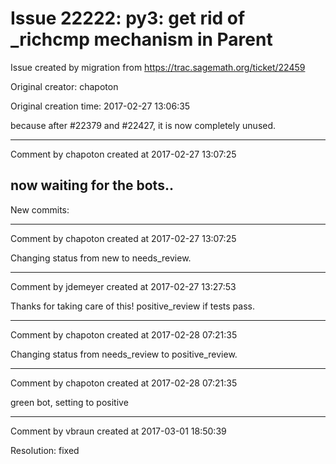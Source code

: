 # Issue 22222: py3: get rid of _richcmp mechanism in Parent

Issue created by migration from https://trac.sagemath.org/ticket/22459

Original creator: chapoton

Original creation time: 2017-02-27 13:06:35

because after #22379 and #22427, it is now completely unused.


---

Comment by chapoton created at 2017-02-27 13:07:25

now waiting for the bots..
----
New commits:


---

Comment by chapoton created at 2017-02-27 13:07:25

Changing status from new to needs_review.


---

Comment by jdemeyer created at 2017-02-27 13:27:53

Thanks for taking care of this! positive_review if tests pass.


---

Comment by chapoton created at 2017-02-28 07:21:35

Changing status from needs_review to positive_review.


---

Comment by chapoton created at 2017-02-28 07:21:35

green bot, setting to positive


---

Comment by vbraun created at 2017-03-01 18:50:39

Resolution: fixed
